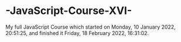 # -JavaScript-Course-XVI-
My full JavaScript Course which started on Monday, ‎10 ‎January ‎2022, ‏‎20:51:25, and finished it Friday, ‎18 ‎February ‎2022, ‏‎16:31:02.
